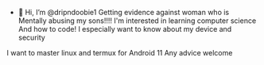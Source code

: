 - 👋 Hi, I’m @dripndoobie1
     Getting evidence against woman who is 
        Mentally abusing my sons!!!!
I'm interested in learning computer science
And how to code! 
I especially want to know about my device and security



I want to master linux and termux for Android 11
Any advice welcome

<!---
dripndoobie1/dripndoobie1 is a ✨ special ✨ repository because its `README.md` (this file) appears on your GitHub profile.
You can click the Preview link to take a look at your changes.
--->
